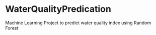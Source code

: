 # WaterQualityPredication
Machine Learning Project to predict water quality index using Random Forest
